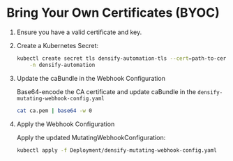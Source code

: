 # Bring Your Own Certificates (BYOC)

1. Ensure you have a valid certificate and key.
2. Create a Kubernetes Secret:
    ```bash
    kubectl create secret tls densify-automation-tls --cert=path-to-cert.pem --key=path-to-key.pem \
        -n densify-automation
    ```
3. Update the caBundle in the Webhook Configuration
   
   Base64-encode the CA certificate and update caBundle in the `densify-mutating-webhook-config.yaml`
   ```bash
   cat ca.pem | base64 -w 0
   ```
4. Apply the Webhook Configuration
   
   Apply the updated MutatingWebhookConfiguration:
   ```bash
   kubectl apply -f Deployment/densify-mutating-webhook-config.yaml
   ```
